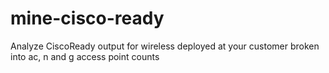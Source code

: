 # mine-cisco-ready
Analyze CiscoReady output for wireless deployed at your customer broken into ac, n and g access point counts
